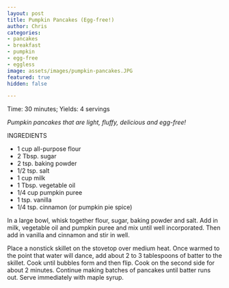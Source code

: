 ```yaml
---
layout: post
title: Pumpkin Pancakes (Egg-free!)
author: Chris
categories:
- pancakes
- breakfast
- pumpkin
- egg-free
- eggless
image: assets/images/pumpkin-pancakes.JPG
featured: true
hidden: false

---
```

Time: 30 minutes; Yields: 4 servings

_Pumpkin pancakes that are light, fluffy, delicious and egg-free!_

INGREDIENTS

* 1 cup all-purpose flour
* 2 Tbsp. sugar
* 2 tsp. baking powder
* 1/2 tsp. salt
* 1 cup milk
* 1 Tbsp. vegetable oil
* 1/4 cup pumpkin puree
* 1 tsp. vanilla
* 1/4 tsp. cinnamon (or pumpkin pie spice)

In a large bowl, whisk together flour, sugar, baking powder and salt. Add in milk, vegetable oil and pumpkin puree and mix until well incorporated. Then add in vanilla and cinnamon and stir in well.

Place a nonstick skillet on the stovetop over medium heat. Once warmed to the point that water will dance, add about 2 to 3 tablespoons of batter to the skillet. Cook until bubbles form and then flip. Cook on the second side for about 2 minutes. Continue making batches of pancakes until batter runs out. Serve immediately with maple syrup.